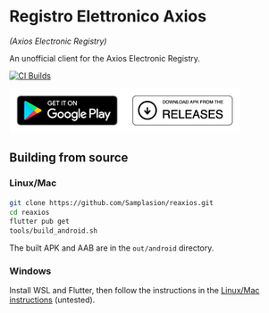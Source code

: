 # Registro Elettronico Axios

_(Axios Electronic Registry)_

An unofficial client for the Axios Electronic Registry.

[![CI Builds](https://github.com/Samplasion/reaxios/actions/workflows/build.yml/badge.svg?branch=master)](https://github.com/Samplasion/reaxios/actions/workflows/build.yml)

<div style="display: flex; flex-wrap: wrap;">
<a title="Not yet" href="https://play.google.com/store/apps/details?id=org.js.samplasion.reaxios"><img src="assets/readme/google-play-badge.png" style="height: 5rem"></a>
<a title="GitHub Releases" href="https://github.com/Samplasion/reaxios/releases/latest"><img src="assets/readme/apk-badge.png" style="height: 5rem"></a>
</div>

## Building from source

### Linux/Mac

```sh
git clone https://github.com/Samplasion/reaxios.git
cd reaxios
flutter pub get
tools/build_android.sh
```

The built APK and AAB are in the `out/android` directory.

### Windows

Install WSL and Flutter, then follow the instructions in the
[Linux/Mac instructions](#linuxmac) (untested).
